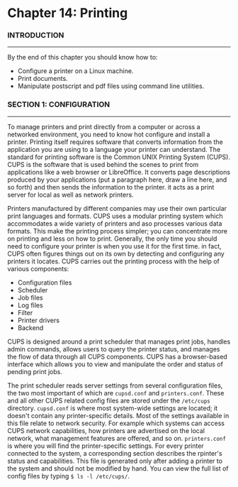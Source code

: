 # Chapter 14: Printing

### INTRODUCTION
___

By the end of this chapter you should know how to:
  * Configure a printer on a Linux machine.
  * Print documents.
  * Manipulate postscript and pdf files using command line utilities.

### SECTION 1: CONFIGURATION
___

To manage printers and print directly from a computer or across a networked environment, you need to know hot configure and install a printer.
Printing itself requires software that converts information from the application you are using to a language your printer can understand.
The standard for printing software is the Common UNIX Printing System (CUPS).
CUPS is the software that is used behind the scenes to print from applications like a web browser or LibreOffice.
It converts page descriptions produced by your applications (put a paragraph here, draw a line here, and so forth) and then sends the information to the printer.
it acts as a print server for local as well as network printers.

Printers manufactured by different companies may use their own particular print languages and formats.
CUPS uses a modular printing system which accommodates a wide variety of printers and aso processes various data formats.
This make the printing process simpler; you can concentrate more on printing and less on how to print.
Generally, the only time you should need to configure your printer is when you use it for the first time.
in fact, CUPS often figures things out on its own by detecting and configuring any printers it locates.
CUPS carries out the printing process with the help of various components:
 * Configuration files
 * Scheduler
 * Job files
 * Log files
 * Filter
 * Printer drivers
 * Backend

CUPS is designed around a print scheduler that manages print jobs, handles admin commands, allows users to query the printer status, and manages the flow of data through all CUPS components.
CUPS has a browser-based interface which allows you to view and manipulate the order and status of pending print jobs.

The print scheduler reads server settings from several configuration files, the two most important of which are ` cupsd.conf ` and ` printers.conf `.
These and all other CUPS related config files are stored under the ` /etc/cups ` directory.
` cupsd.conf ` is where most system-wide settings are located; it doesn't contain any printer-specific details.
Most of the settings available in this file relate to network security.
For example which systems can access CUPS network capabilities, how printers are advertised on the local network, what management features are offered, and so on.
` printers.conf ` is where you will find the printer-specific settings.
For every printer connected to the system, a corresponding section describes the rpinter's status and capabilities.
This file is generated only after adding a printer to the system and should not be modified by hand.
You can view the full list of config files by typing ` $ ls -l /etc/cups/ `.
